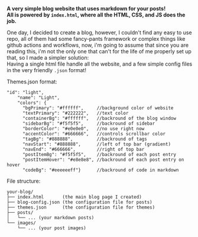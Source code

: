 **A very simple blog website that uses markdown for your posts!  
All is powered by  `index.html`, where all the HTML, CSS, and JS does the job.**  

One day, I decided to create a blog, however, I couldn't find any easy to use repo, all of them had some fancy-pants framework or complex things like github actions and workflows, now, i'm going to assume that since you are reading this, i'm not the only one that can't for the life of me properly set up that, so I made a simpler solution:  
Having a single html file handle all the website, and a few simple config files in the very friendly `.json` format!  




Themes.json format:  
```
"id": "light",
    "name": "Light",
    "colors": {
      "bgPrimary": "#ffffff",     //background color of website
      "textPrimary": "#222222",   //text color
      "containerBg": "#ffffff",   //backround of the blog window
      "sidebarBg": "#f5f5f5",     //backround of sidebar
      "borderColor": "#e0e0e0",   //no use right now
      "accentColor": "#666666",   //controls scrollbar color
      "tagBg": "#888888",         //backround of tags
      "navStart": "#888888",      //left of top bar (gradient)
      "navEnd": "#666666",        //right of top bar
      "postItemBg": "#f5f5f5",    //backround of each post entry
      "postItemHover": "#e8e8e8", //backround of each post entry on hover
      "codeBg": "#eeeeeeff"}      //backround of code in markdown  
```


File structure:

```
your-blog/
├── index.html       (the main blog page I created)
├── blog-config.json (the configuration file for posts)
├── themes.json      (the configuration file for themes)
├── posts/
│   └── ... (your markdown posts)
└── images/
    └── ... (your post images)
```